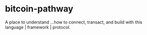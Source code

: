 # bitcoin-pathway
A place to understand ...how to connect, transact, and build with this language | framework | protocol.

